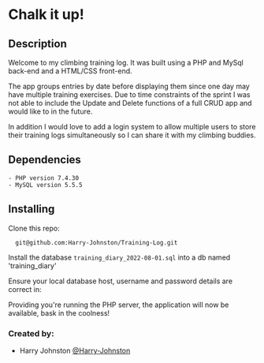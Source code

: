 # Chalk it up!

## Description
Welcome to my climbing training log. It was built using a PHP and MySql back-end and a HTML/CSS front-end.

The app groups entries by date before displaying them since one day may have multiple training exercises. Due to time constraints of the sprint I was not able to include the Update and Delete functions of a full CRUD app and would like to in the future. 

In addition I would love to add a login system to allow multiple users to store their training logs simultaneously so I can share it with my climbing buddies.

## Dependencies
```
- PHP version 7.4.30
- MySQL version 5.5.5

```
## Installing 

Clone this repo:
```
  git@github.com:Harry-Johnston/Training-Log.git
```  
Install the database `training_diary_2022-08-01.sql` into a db named 'training_diary'

Ensure your local database host, username and password details are correct in: 
  
Providing you're running the PHP server, the application will now be available, bask in the coolness!

### Created by:

- Harry Johnston [@Harry-Johnston](https://github.com/Harry-Johnston)
